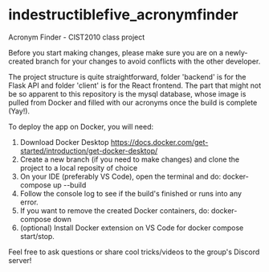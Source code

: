 # indestructiblefive_acronymfinder
Acronym Finder - CIST2010 class project 

Before you start making changes, please make sure you are on a newly-created branch for your changes to avoid conflicts with the other developer. 

The project structure is quite straightforward, folder 'backend' is for the Flask API and folder 'client' is for the React frontend. The part that might not be so apparent to this repository is the mysql database, whose image is pulled from Docker and filled with our acronyms once the build is complete (Yay!).

To deploy the app on Docker, you will need: 
1. Download Docker Desktop https://docs.docker.com/get-started/introduction/get-docker-desktop/
2. Create a new branch (if you need to make changes) and clone the project to a local reposity of choice 
3. On your IDE (preferably VS Code), open the terminal and do: docker-compose up --build
4. Follow the console log to see if the build's finished or runs into any error. 
5. If you want to remove the created Docker containers, do: docker-compose down
6. (optional) Install Docker extension on VS Code for docker compose start/stop. 

Feel free to ask questions or share cool tricks/videos to the group's Discord server!
